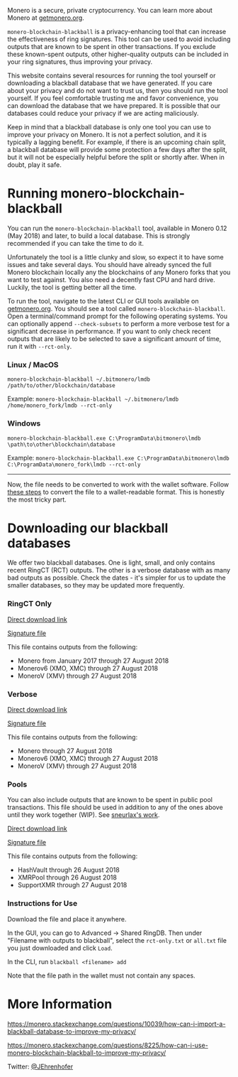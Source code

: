 Monero is a secure, private cryptocurrency. You can learn more about Monero at [getmonero.org](https://getmonero.org).

`monero-blockchain-blackball` is a privacy-enhancing tool that can increase the effectiveness of ring signatures. This tool can be used to avoid including outputs that are known to be spent in other transactions. If you exclude these known-spent outputs, other higher-quality outputs can be included in your ring signatures, thus improving your privacy.

This website contains several resources for running the tool yourself or downloading a blackball database that we have generated. If you care about your privacy and do not want to trust us, then you should run the tool yourself. If you feel comfortable trusting me and favor convenience, you can download the database that we have prepared. It is possible that our databases could reduce your privacy if we are acting maliciously.

Keep in mind that a blackball database is only one tool you can use to improve your privacy on Monero. It is not a perfect solution, and it is typically a lagging benefit. For example, if there is an upcoming chain split, a blackball database will provide some protection a few days after the split, but it will not be especially helpful before the split or shortly after. When in doubt, play it safe.

# Running monero-blockchain-blackball

You can run the `monero-blockchain-blackball` tool, available in Monero 0.12 (May 2018) and later, to build a local database. This is strongly recommended if you can take the time to do it.

Unfortunately the tool is a little clunky and slow, so expect it to have some issues and take several days. You should have already synced the full Monero blockchain locally any the blockchains of any Monero forks that you want to test against. You also need a decently fast CPU and hard drive. Luckily, the tool is getting better all the time.

To run the tool, navigate to the latest CLI or GUI tools available on [getmonero.org](https://getmonero.org/downloads). You should see a tool called `monero-blockchain-blackball`. Open a terminal/command prompt for the following operating systems. You can optionally append `--check-subsets` to perform a more verbose test for a significant decrease in performance. If you want to only check recent outputs that are likely to be selected to save a significant amount of time, run it with `--rct-only`.

### Linux / MacOS

`monero-blockchain-blackball ~/.bitmonero/lmdb /path/to/other/blockchain/database`

Example: `monero-blockchain-blackball ~/.bitmonero/lmdb /home/monero_fork/lmdb --rct-only`

### Windows

`monero-blockchain-blackball.exe C:\ProgramData\bitmonero\lmdb \path\to\other\blockchain\database`

Example: `monero-blockchain-blackball.exe C:\ProgramData\bitmonero\lmdb C:\ProgramData\monero_fork\lmdb --rct-only`

---

Now, the file needs to be converted to work with the wallet software. Follow [these steps](https://monero.stackexchange.com/questions/10042/how-can-i-convert-a-blackball-lmdb-database-into-a-wallet-readable-format) to convert the file to a wallet-readable format. This is honestly the most tricky part.

# Downloading our blackball databases

We offer two blackball databases. One is light, small, and only contains recent RingCT (RCT) outputs. The other is a verbose database with as many bad outputs as possible. Check the dates - it's simpler for us to update the smaller databases, so they may be updated more frequently.

### RingCT Only

[Direct download link](https://drive.google.com/uc?export=download&id=1r1h9hEVzJN5XsUnsCnfGesWmzovRE3Qo)

[Signature file](https://drive.google.com/uc?export=download&id=1-HCabvc9CNQnb87msJFrbSwx83OKPCbc)

This file contains outputs from the following:

* Monero from January 2017 through 27 August 2018
* Monerov6 (XMO, XMC) through 27 August 2018
* MoneroV (XMV) through 27 August 2018

### Verbose

[Direct download link](https://drive.google.com/uc?export=download&id=1zPer9BqsIno8ZI_RMQuRFehiAdx8kbyZ)

[Signature file](https://drive.google.com/uc?export=download&id=1yr0yhWSmK4Ng1IAY8RDlY048OAZ0uoQo)

This file contains outputs from the following:

* Monero through 27 August 2018
* Monerov6 (XMO, XMC) through 27 August 2018
* MoneroV (XMV) through 27 August 2018

### Pools

You can also include outputs that are known to be spent in public pool transactions. This file should be used in addition to any of the ones above until they work together (WIP). See [sneurlax's work](https://github.com/sneurlax/xmreuse).

[Direct download link](https://drive.google.com/uc?export=download&id=1bFHsAXkN01tElcjU2dtJuLtqMCU_lDuk)

[Signature file](https://drive.google.com/uc?export=download&id=1xbcmvm2v1l-DVARghCgGInYfz_B3m2gl)

This file contains outputs from the following:

* HashVault through 26 August 2018
* XMRPool through 26 August 2018
* SupportXMR through 27 August 2018

### Instructions for Use

Download the file and place it anywhere.

In the GUI, you can go to Advanced -> Shared RingDB. Then under "Filename with outputs to blackball", select the `rct-only.txt` or `all.txt` file you just downloaded and click `Load`.

In the CLI, run `blackball <filename> add`

Note that the file path in the wallet must not contain any spaces.

# More Information

https://monero.stackexchange.com/questions/10039/how-can-i-import-a-blackball-database-to-improve-my-privacy/

https://monero.stackexchange.com/questions/8225/how-can-i-use-monero-blockchain-blackball-to-improve-my-privacy/

Twitter: [@JEhrenhofer](https://twitter.com/JEhrenhofer)

